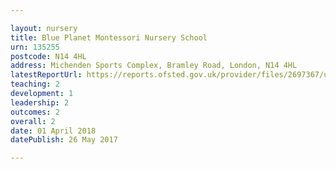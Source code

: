 ```yaml
---

layout: nursery
title: Blue Planet Montessori Nursery School
urn: 135255
postcode: N14 4HL
address: Michenden Sports Complex, Bramley Road, London, N14 4HL
latestReportUrl: https://reports.ofsted.gov.uk/provider/files/2697367/urn/135255.pdf
teaching: 2
development: 1
leadership: 2
outcomes: 2
overall: 2
date: 01 April 2018 
datePublish: 26 May 2017

---
```

